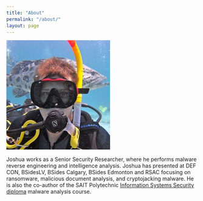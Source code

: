 ```yaml
---
title: "About"
permalink: "/about/"
layout: page
---
```


![](/assets/images/avatar.jpg) 

Joshua works as a Senior Security Researcher, where he performs malware reverse engineering and intelligence analysis. Joshua has presented at DEF CON, BSidesLV, BSides Calgary, BSides Edmonton and RSAC focusing on ransomware, malicious document analysis, and cryptojacking malware. He is also the co-author of the SAIT Polytechnic [Information Systems Security diploma](https://www.sait.ca/programs-and-courses/full-time-studies/diplomas/information-systems-security) malware analysis course.

